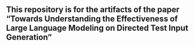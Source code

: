 ## This repository is for the artifacts of the paper “Towards Understanding the Effectiveness of Large Language Modeling on Directed Test Input Generation”
